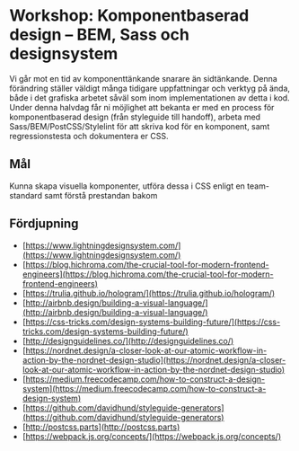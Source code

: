 # Workshop: Komponentbaserad design – BEM, Sass och designsystem
Vi går mot en tid av komponenttänkande snarare än sidtänkande. Denna förändring ställer väldigt många tidigare uppfattningar och verktyg på ända, både i det grafiska arbetet såväl som inom implementationen av detta i kod. Under denna halvdag får ni möjlighet att bekanta er med en process för komponentbaserad design (från styleguide till handoff), arbeta med Sass/BEM/PostCSS/Stylelint för att skriva kod för en komponent, samt regressionstesta och dokumentera er CSS.

## Mål
Kunna skapa visuella komponenter, utföra dessa i CSS enligt en team-standard samt förstå prestandan bakom

## Fördjupning
- [https://www.lightningdesignsystem.com/](https://www.lightningdesignsystem.com/)
- [https://blog.hichroma.com/the-crucial-tool-for-modern-frontend-engineers](https://blog.hichroma.com/the-crucial-tool-for-modern-frontend-engineers)
- [https://trulia.github.io/hologram/](https://trulia.github.io/hologram/)
- [http://airbnb.design/building-a-visual-language/](http://airbnb.design/building-a-visual-language/)
- [https://css-tricks.com/design-systems-building-future/](https://css-tricks.com/design-systems-building-future/)
- [http://designguidelines.co/](http://designguidelines.co/)
- [https://nordnet.design/a-closer-look-at-our-atomic-workflow-in-action-by-the-nordnet-design-studio](https://nordnet.design/a-closer-look-at-our-atomic-workflow-in-action-by-the-nordnet-design-studio)
- [https://medium.freecodecamp.com/how-to-construct-a-design-system](https://medium.freecodecamp.com/how-to-construct-a-design-system)
- [https://github.com/davidhund/styleguide-generators](https://github.com/davidhund/styleguide-generators)
- [http://postcss.parts](http://postcss.parts)
- [https://webpack.js.org/concepts/](https://webpack.js.org/concepts/)
